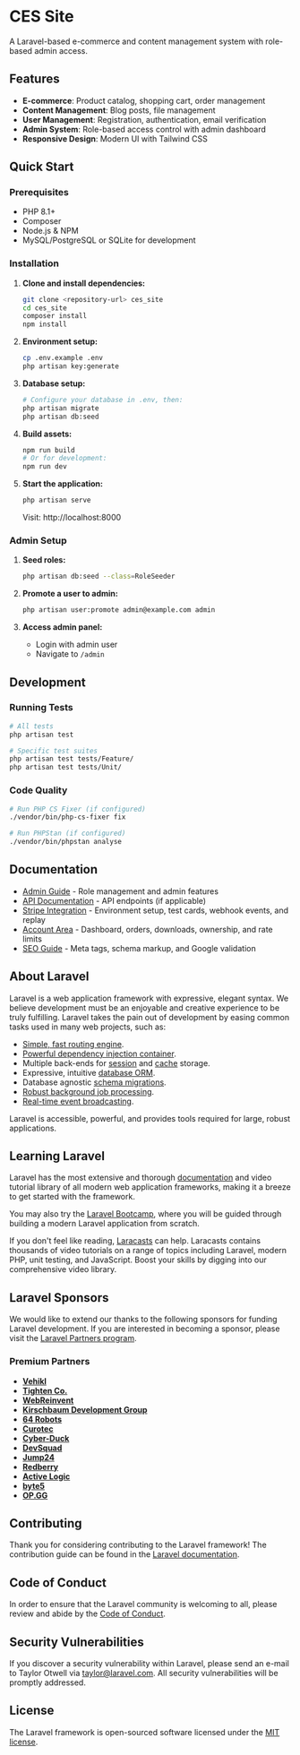 # CES Site

A Laravel-based e-commerce and content management system with role-based admin access.

## Features

- **E-commerce**: Product catalog, shopping cart, order management
- **Content Management**: Blog posts, file management
- **User Management**: Registration, authentication, email verification
- **Admin System**: Role-based access control with admin dashboard
- **Responsive Design**: Modern UI with Tailwind CSS

## Quick Start

### Prerequisites

- PHP 8.1+
- Composer
- Node.js & NPM
- MySQL/PostgreSQL or SQLite for development

### Installation

1. **Clone and install dependencies:**
   ```bash
   git clone <repository-url> ces_site
   cd ces_site
   composer install
   npm install
   ```

2. **Environment setup:**
   ```bash
   cp .env.example .env
   php artisan key:generate
   ```

3. **Database setup:**
   ```bash
   # Configure your database in .env, then:
   php artisan migrate
   php artisan db:seed
   ```

4. **Build assets:**
   ```bash
   npm run build
   # Or for development:
   npm run dev
   ```

5. **Start the application:**
   ```bash
   php artisan serve
   ```

   Visit: http://localhost:8000

### Admin Setup

1. **Seed roles:**
   ```bash
   php artisan db:seed --class=RoleSeeder
   ```

2. **Promote a user to admin:**
   ```bash
   php artisan user:promote admin@example.com admin
   ```

3. **Access admin panel:**
   - Login with admin user
   - Navigate to `/admin`

## Development

### Running Tests
```bash
# All tests
php artisan test

# Specific test suites
php artisan test tests/Feature/
php artisan test tests/Unit/
```

### Code Quality
```bash
# Run PHP CS Fixer (if configured)
./vendor/bin/php-cs-fixer fix

# Run PHPStan (if configured)
./vendor/bin/phpstan analyse
```

## Documentation

- [Admin Guide](docs/ADMIN_GUIDE.md) - Role management and admin features
- [API Documentation](docs/API.md) - API endpoints (if applicable)
- [Stripe Integration](docs/STRIPE_NOTES.md) - Environment setup, test cards, webhook events, and replay
- [Account Area](docs/ACCOUNT_AREA.md) - Dashboard, orders, downloads, ownership, and rate limits
- [SEO Guide](docs/SEO_GUIDE.md) - Meta tags, schema markup, and Google validation

## About Laravel

Laravel is a web application framework with expressive, elegant syntax. We believe development must be an enjoyable and creative experience to be truly fulfilling. Laravel takes the pain out of development by easing common tasks used in many web projects, such as:

- [Simple, fast routing engine](https://laravel.com/docs/routing).
- [Powerful dependency injection container](https://laravel.com/docs/container).
- Multiple back-ends for [session](https://laravel.com/docs/session) and [cache](https://laravel.com/docs/cache) storage.
- Expressive, intuitive [database ORM](https://laravel.com/docs/eloquent).
- Database agnostic [schema migrations](https://laravel.com/docs/migrations).
- [Robust background job processing](https://laravel.com/docs/queues).
- [Real-time event broadcasting](https://laravel.com/docs/broadcasting).

Laravel is accessible, powerful, and provides tools required for large, robust applications.

## Learning Laravel

Laravel has the most extensive and thorough [documentation](https://laravel.com/docs) and video tutorial library of all modern web application frameworks, making it a breeze to get started with the framework.

You may also try the [Laravel Bootcamp](https://bootcamp.laravel.com), where you will be guided through building a modern Laravel application from scratch.

If you don't feel like reading, [Laracasts](https://laracasts.com) can help. Laracasts contains thousands of video tutorials on a range of topics including Laravel, modern PHP, unit testing, and JavaScript. Boost your skills by digging into our comprehensive video library.

## Laravel Sponsors

We would like to extend our thanks to the following sponsors for funding Laravel development. If you are interested in becoming a sponsor, please visit the [Laravel Partners program](https://partners.laravel.com).

### Premium Partners

- **[Vehikl](https://vehikl.com/)**
- **[Tighten Co.](https://tighten.co)**
- **[WebReinvent](https://webreinvent.com/)**
- **[Kirschbaum Development Group](https://kirschbaumdevelopment.com)**
- **[64 Robots](https://64robots.com)**
- **[Curotec](https://www.curotec.com/services/technologies/laravel/)**
- **[Cyber-Duck](https://cyber-duck.co.uk)**
- **[DevSquad](https://devsquad.com/hire-laravel-developers)**
- **[Jump24](https://jump24.co.uk)**
- **[Redberry](https://redberry.international/laravel/)**
- **[Active Logic](https://activelogic.com)**
- **[byte5](https://byte5.de)**
- **[OP.GG](https://op.gg)**

## Contributing

Thank you for considering contributing to the Laravel framework! The contribution guide can be found in the [Laravel documentation](https://laravel.com/docs/contributions).

## Code of Conduct

In order to ensure that the Laravel community is welcoming to all, please review and abide by the [Code of Conduct](https://laravel.com/docs/contributions#code-of-conduct).

## Security Vulnerabilities

If you discover a security vulnerability within Laravel, please send an e-mail to Taylor Otwell via [taylor@laravel.com](mailto:taylor@laravel.com). All security vulnerabilities will be promptly addressed.

## License

The Laravel framework is open-sourced software licensed under the [MIT license](https://opensource.org/licenses/MIT).
